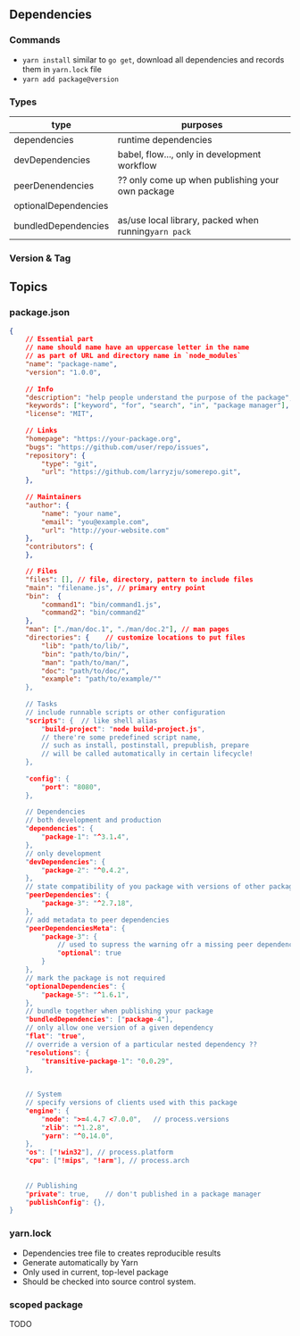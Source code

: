 ## Dependencies

### Commands

- `yarn install` similar to `go get`, download all dependencies and records them in `yarn.lock` file
- `yarn add package@version`

### Types

| type                 | purposes                                              |
| -------------------- | ----------------------------------------------------- |
| dependencies         | runtime dependencies                                  |
| devDependencies      | babel, flow..., only in development workflow          |
| peerDenendencies     | ?? only come up when publishing your own package      |
| optionalDependencies |                                                       |
| bundledDependencies  | as/use local library,  packed when running`yarn pack` |

### Version & Tag

## Topics

### package.json

```json
{
    // Essential part
    // name should name have an uppercase letter in the name
    // as part of URL and directory name in `node_modules`
    "name": "package-name", 
    "version": "1.0.0",
    
    // Info
    "description": "help people understand the purpose of the package",
    "keywords": ["keyword", "for", "search", "in", "package manager"],
    "license": "MIT",
    
    // Links
    "homepage": "https://your-package.org",
    "bugs": "https://github.com/user/repo/issues",
    "repository": {
        "type": "git",
        "url": "https://github.com/larryzju/somerepo.git",
    },
    
    // Maintainers
    "author": {
        "name": "your name",
        "email": "you@example.com",
        "url": "http://your-website.com"
    },
    "contributors": {    
    },

	// Files
	"files": [], // file, directory, pattern to include files
    "main": "filename.js", // primary entry point
    "bin":  {
        "command1": "bin/command1.js",
        "command2": "bin/command2"
    },
    "man": ["./man/doc.1", "./man/doc.2"], // man pages
    "directories": {	// customize locations to put files
        "lib": "path/to/lib/",
        "bin": "path/to/bin/",
        "man": "path/to/man/",
        "doc": "path/to/doc/",
        "example": "path/to/example/""
    },
    
    // Tasks
    // include runnable scripts or other configuration
    "scripts": {  // like shell alias
        "build-project": "node build-project.js",
        // there're some predefined script name, 
        // such as install, postinstall, prepublish, prepare 
        // will be called automatically in certain lifecycle!
    },
    
    "config": {
        "port": "8080",
    },
    
    // Dependencies
    // both development and production
    "dependencies": {
        "package-1": "^3.1.4",
    },
    // only development
    "devDependencies": {
    	"package-2": "^0.4.2",
	},
    // state compatibility of you package with versions of other packages
    "peerDependencies": {
        "package-3": "^2.7.18",
    },
    // add metadata to peer dependencies
    "peerDependenciesMeta": {
        "package-3": {
            // used to supress the warning ofr a missing peer dependencies
            "optional": true
        }
    },
    // mark the package is not required
    "optionalDependencies": {
        "package-5": "^1.6.1",
    },
    // bundle together when publishing your package
    "bundledDependencies": ["package-4"],
    // only allow one version of a given dependency
    "flat": "true",
    // override a version of a particular nested dependency ??
    "resolutions": {
        "transitive-package-1": "0.0.29",
	},
    
  
    // System
    // specify versions of clients used with this package
    "engine": {
        "node": ">=4.4.7 <7.0.0",	// process.versions
        "zlib": "^1.2.8",
        "yarn": "^0.14.0",
    },
    "os": ["!win32"], // process.platform
    "cpu": ["!mips", "!arm"], // process.arch
    
    
    // Publishing
    "private": true,	// don't published in a package manager
    "publishConfig": {},
}
```

### yarn.lock

- Dependencies tree file to creates reproducible results
- Generate automatically by Yarn
- Only used in current, top-level package
- Should be checked into source control system.

### scoped package

TODO